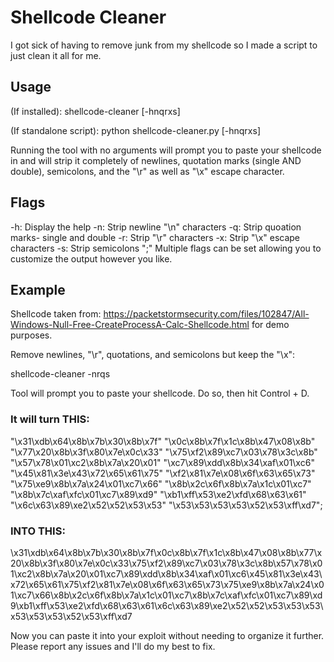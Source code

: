 # Shellcode Cleaner
I got sick of having to remove junk from my shellcode so I made a script to just clean it all for me.

## Usage

(If installed): shellcode-cleaner [-hnqrxs]

(If standalone script): python shellcode-cleaner.py [-hnqrxs]

Running the tool with no arguments will prompt you to paste your shellcode in and will strip it completely of newlines, quotation marks (single AND double), semicolons, and the "\r" as well as "\x" escape character.

## Flags
-h: Display the help
-n: Strip newline "\n" characters
-q: Strip quoation marks- single and double
-r: Strip "\r" characters
-x: Strip "\x" escape characters
-s: Strip semicolons ";"
Multiple flags can be set allowing you to customize the output however you like.

## Example
Shellcode taken from: https://packetstormsecurity.com/files/102847/All-Windows-Null-Free-CreateProcessA-Calc-Shellcode.html for demo purposes.

Remove newlines, "\r", quotations, and semicolons but keep the "\x":

shellcode-cleaner -nrqs

Tool will prompt you to paste your shellcode. Do so, then hit Control + D.

### It will turn THIS:
  "\x31\xdb\x64\x8b\x7b\x30\x8b\x7f"
        "\x0c\x8b\x7f\x1c\x8b\x47\x08\x8b"
        "\x77\x20\x8b\x3f\x80\x7e\x0c\x33"
        "\x75\xf2\x89\xc7\x03\x78\x3c\x8b"
        "\x57\x78\x01\xc2\x8b\x7a\x20\x01"
        "\xc7\x89\xdd\x8b\x34\xaf\x01\xc6"
        "\x45\x81\x3e\x43\x72\x65\x61\x75"
        "\xf2\x81\x7e\x08\x6f\x63\x65\x73"
        "\x75\xe9\x8b\x7a\x24\x01\xc7\x66"
        "\x8b\x2c\x6f\x8b\x7a\x1c\x01\xc7"
        "\x8b\x7c\xaf\xfc\x01\xc7\x89\xd9"
        "\xb1\xff\x53\xe2\xfd\x68\x63\x61"
        "\x6c\x63\x89\xe2\x52\x52\x53\x53"
        "\x53\x53\x53\x53\x52\x53\xff\xd7";
        
### INTO THIS:
 
\x31\xdb\x64\x8b\x7b\x30\x8b\x7f\x0c\x8b\x7f\x1c\x8b\x47\x08\x8b\x77\x20\x8b\x3f\x80\x7e\x0c\x33\x75\xf2\x89\xc7\x03\x78\x3c\x8b\x57\x78\x01\xc2\x8b\x7a\x20\x01\xc7\x89\xdd\x8b\x34\xaf\x01\xc6\x45\x81\x3e\x43\x72\x65\x61\x75\xf2\x81\x7e\x08\x6f\x63\x65\x73\x75\xe9\x8b\x7a\x24\x01\xc7\x66\x8b\x2c\x6f\x8b\x7a\x1c\x01\xc7\x8b\x7c\xaf\xfc\x01\xc7\x89\xd9\xb1\xff\x53\xe2\xfd\x68\x63\x61\x6c\x63\x89\xe2\x52\x52\x53\x53\x53\x53\x53\x53\x52\x53\xff\xd7

Now you can paste it into your exploit without needing to organize it further.
Please report any issues and I'll do my best to fix.
